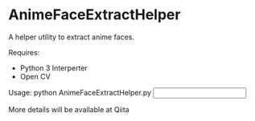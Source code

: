 # AnimeFaceExtractHelper
A helper utility to extract anime faces.

Requires:
- Python 3 Interperter
- Open CV 

Usage:
python AnimeFaceExtractHelper.py <input directory> <output directory>

More details will be available at Qiita
